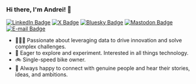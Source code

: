 ### Hi there, I'm Andrei! 👋

[![LinkedIn Badge](https://img.shields.io/badge/LinkedIn-@abciobanu-0a66c2)](https://www.linkedin.com/in/abciobanu)
[![X Badge](https://img.shields.io/badge/X-@abciobanu-000000)](https://x.com/abciobanu)
[![Bluesky Badge](https://img.shields.io/badge/Bluesky-@abciobanu-1d9bf0)](https://bsky.app/profile/abciobanu.bsky.social)
[![Mastodon Badge](https://img.shields.io/badge/Mastodon-@abciobanu-595aff)](https://hachyderm.io/@abciobanu)
[![E-mail Badge](https://img.shields.io/badge/E--mail-cb.andreibogdan@gmail.com-0c2543)](mailto:cb.andreibogdan@gmail.com)

- 👨🏻‍💻 Passionate about leveraging data to drive innovation and solve complex challenges.
- 🔭 Eager to explore and experiment. Interested in all things technology.
- 🚲 Single-speed bike owner.
- 💬 Always happy to connect with genuine people and hear their stories, ideas, and ambitions.

